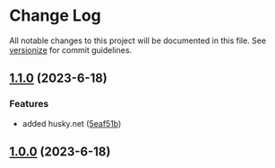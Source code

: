 # Change Log

All notable changes to this project will be documented in this file. See [versionize](https://github.com/versionize/versionize) for commit guidelines.

<a name="1.1.0"></a>
## [1.1.0](https://www.github.com/victorcomposes/Ask.Anything/releases/tag/v1.1.0) (2023-6-18)

### Features

* added husky.net ([5eaf51b](https://www.github.com/victorcomposes/Ask.Anything/commit/5eaf51b40ebbccd9f4aba08d8be3ac6e9ec00790))

<a name="1.0.0"></a>
## [1.0.0](https://www.github.com/victorcomposes/Ask.Anything/releases/tag/v1.0.0) (2023-6-18)

